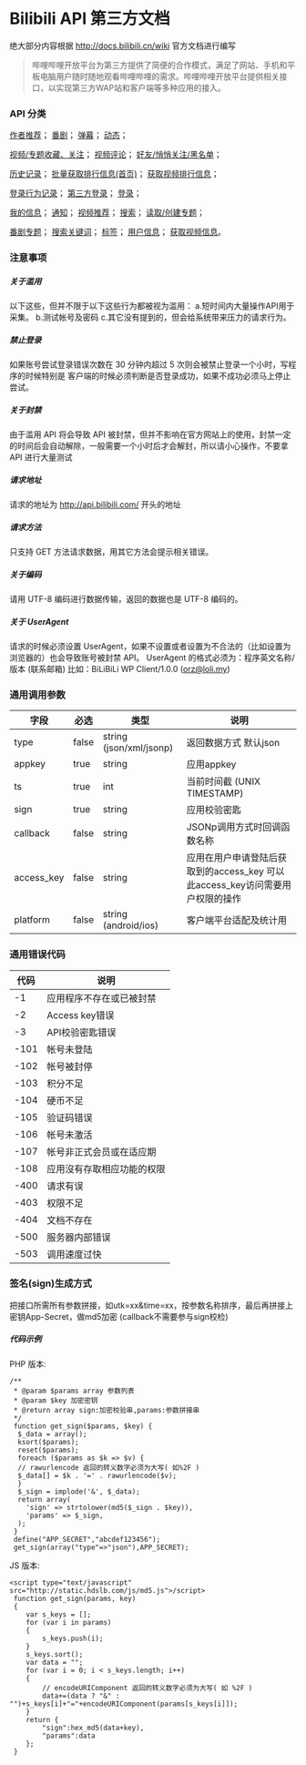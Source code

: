 # Bilibili API 第三方文档
绝大部分内容根据 http://docs.bilibili.cn/wiki 官方文档进行编写
> 哔哩哔哩开放平台为第三方提供了简便的合作模式，满足了网站、手机和平板电脑用户随时随地观看哔哩哔哩的需求。哔哩哔哩开放平台提供相关接口，以实现第三方WAP站和客户端等多种应用的接入。

### API 分类

[作者推荐](./API.author_recommend.md)；
[番剧](./API.bangumi.md)；
[弹幕](./API.comment.md)；
[动态](./API.dynamic.md)；

[视频/专题收藏、关注](./API.favourite.md)；
[视频评论](./API.feedback.md)；
[好友/悄悄关注/黑名单](./API.friend.md)；

[历史记录](./API.history.md)；
[批量获取排行信息(首页)](./API.index.md)；
[获取视频排行信息](./API.list.md)；

[登录行为记录](./API.log.md)；
[第三方登录](./API.login.3rd.md)；
[登录](./API.login.md)；

[我的信息](./API.myinfo.md)；
[通知](./API.notify.md)；
[视频推荐](./API.recommend.md)；
[搜索](./API.search.md)；
[读取/创建专题](./API.sp.md)；

[番剧专题](./API.spview.md)；
[搜索关键词](./API.suggest.md)；
[标签](./API.tags.md)；
[用户信息](./API.userinfo.md)；
[获取视频信息](./API.view.md)。


### 注意事项

##### 关于滥用
以下这些，但并不限于以下这些行为都被视为滥用：
a.短时间内大量操作API用于采集。
b.测试帐号及密码
c.其它没有提到的，但会给系统带来压力的请求行为。

##### 禁止登录

如果账号尝试登录错误次数在 30 分钟内超过 5 次则会被禁止登录一个小时，写程序的时候特别是 客户端的时候必须判断是否登录成功，如果不成功必须马上停止尝试。

##### 关于封禁

由于滥用 API 将会导致 API 被封禁，但并不影响在官方网站上的使用，封禁一定的时间后会自动解除，一般需要一个小时后才会解封，所以请小心操作，不要拿 API 进行大量测试

##### 请求地址

请求的地址为 http://api.bilibili.com/ 开头的地址

##### 请求方法

只支持 GET 方法请求数据，用其它方法会提示相关错误。

##### 关于编码

请用 UTF-8 编码进行数据传输，返回的数据也是 UTF-8 编码的。

##### 关于 UserAgent

请求的时候必须设置 UserAgent，如果不设置或者设置为不合法的（比如设置为浏览器的）也会导致账号被封禁 API。 UserAgent 的格式必须为：程序英文名称/版本 (联系邮箱) 比如：BiLiBiLi WP Client/1.0.0 (orz@loli.my)


### 通用调用参数

|字段|必选|类型|说明|
|----|----|----|----|
|type|false|string (json/xml/jsonp)|返回数据方式 默认json|
|appkey|true|string|应用appkey|
|ts|true|int|当前时间截 (UNIX TIMESTAMP)|
|sign|true|string|应用校验密匙|
|callback|false|string|JSONp调用方式时回调函数名称|
|access_key|false|string|应用在用户申请登陆后获取到的access_key 可以此access_key访问需要用户权限的操作|
|platform|false|string (android/ios)|客户端平台适配及统计用|

### 通用错误代码

|代码|说明|
|----|----|
|-1|应用程序不存在或已被封禁|
|-2|Access key错误|
|-3|API校验密匙错误|
|-101|帐号未登陆|
|-102|帐号被封停|
|-103|积分不足|
|-104|硬币不足|
|-105|验证码错误|
|-106|帐号未激活|
|-107|帐号非正式会员或在适应期|
|-108|应用沒有存取相应功能的权限|
|-400|请求有误|
|-403|权限不足|
|-404|文档不存在|
|-500|服务器内部错误|
|-503|调用速度过快|

### 签名(sign)生成方式

把接口所需所有参数拼接，如utk=xx&time=xx，按参数名称排序，最后再拼接上密钥App-Secret，做md5加密 (callback不需要参与sign校检)

##### 代码示例

PHP 版本:

```
/**
 * @param $params array 参数列表
 * @param $key 加密密钥
 * @return array sign:加密校验串,params:参数拼接串
 */
 function get_sign($params, $key) {
  $_data = array();
  ksort($params);
  reset($params);
  foreach ($params as $k => $v) {
  // rawurlencode 返回的转义数字必须为大写( 如%2F )
  $_data[] = $k . '=' . rawurlencode($v);
  }
  $_sign = implode('&', $_data);
  return array(
    'sign' => strtolower(md5($_sign . $key)),
    'params' => $_sign,
  );
 }
 define("APP_SECRET","abcdef123456");
 get_sign(array("type"=>"json"),APP_SECRET);
```

JS 版本:

```
<script type="text/javascript" src="http://static.hdslb.com/js/md5.js">/script>
 function get_sign(params, key)
 {
 	var s_keys = [];
 	for (var i in params)
 	{
 		s_keys.push(i);
 	}
 	s_keys.sort();
 	var data = "";
 	for (var i = 0; i < s_keys.length; i++)
 	{
 		// encodeURIComponent 返回的转义数字必须为大写( 如 %2F )
 		data+=(data ? "&" : "")+s_keys[i]+"="+encodeURIComponent(params[s_keys[i]]);
 	}
 	return {
 		"sign":hex_md5(data+key),
 		"params":data
 	};
 }
```
